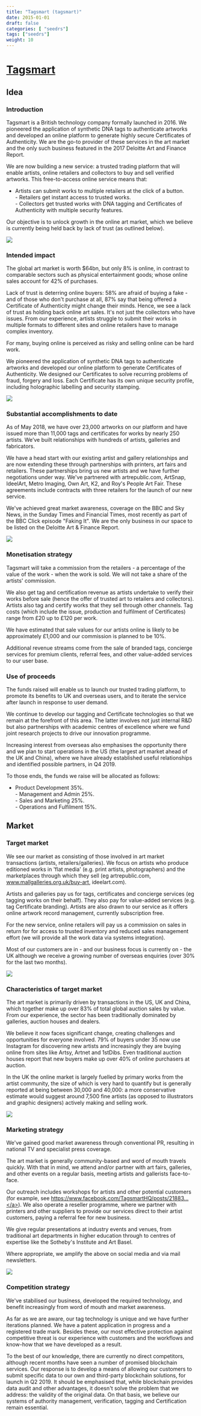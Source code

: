 ```yaml
---
title: "Tagsmart (tagsmart)"
date: 2015-01-01
draft: false
categories: [ "seedrs"]
tags: ["seedrs"]
weight: 10
---
```


# [Tagsmart](https://www.seedrs.com/tagsmart)

## Idea

### Introduction

Tagsmart is a British technology company formally launched in 2016. We pioneered the application of synthetic DNA tags to authenticate artworks and developed an online platform to generate highly secure Certificates of Authenticity. We are the go-to provider of these services in the art market and the only such business featured in the 2017 Deloitte Art and Finance Report.

We are now building a new service: a trusted trading platform that will enable artists, online retailers and collectors to buy and sell verified artworks. This free-to-access online service means that:

- Artists can submit works to multiple retailers at the click of a button. <br>- Retailers get instant access to trusted works. <br>- Collectors get trusted works with DNA tagging and Certificates of Authenticity with multiple security features.

Our objective is to unlock growth in the online art market, which we believe is currently being held back by lack of trust (as outlined below).

![](/img/seedrs/uploads/startup/section_image/image/15286/fn9mqce7v5vx9u9651xd2nx6q2ten8s/Tagsmart_x_Seedrs_2018_Pitch_InLine_Visuals_Introduction.jpg?rect=2%2C0%2C2084%2C2271&w=600&fit=clip&s=3bd9692757d387ad212d1f53914e3350)

### Intended impact

The global art market is worth $64bn, but only 8% is online, in contrast to comparable sectors such as physical entertainment goods; whose online sales account for 42% of purchases.

Lack of trust is deterring online buyers: 58% are afraid of buying a fake - and of those who don't purchase at all, 87% say that being offered a Certificate of Authenticity might change their minds. Hence, we see a lack of trust as holding back online art sales. It's not just the collectors who have issues. From our experience, artists struggle to submit their works in multiple formats to different sites and online retailers have to manage complex inventory.

For many, buying online is perceived as risky and selling online can be hard work.

We pioneered the application of synthetic DNA tags to authenticate artworks and developed our online platform to generate Certificates of Authenticity. We designed our Certificates to solve recurring problems of fraud, forgery and loss. Each Certificate has its own unique security profile, including holographic labelling and security stamping.

![](/img/seedrs/uploads/startup/section_image/image/15287/656s2ceo4mrgtuebhh619qmgfj17s6f/Intended_Impact.jpg?rect=0%2C0%2C2084%2C834&w=600&fit=clip&s=05f956754a06be7aad14ecea4388b174)

### Substantial accomplishments to date

As of May 2018, we have over 23,000 artworks on our platform and have issued more than 11,000 tags and certificates for works by nearly 250 artists. We’ve built relationships with hundreds of artists, galleries and fabricators.

We have a head start with our existing artist and gallery relationships and are now extending these through partnerships with printers, art fairs and retailers. These partnerships bring us new artists and we have further negotiations under way. We've partnered with artrepublic.com, ArtSnap, IdeelArt, Metro Imaging, Own Art, K2, and Roy's People Art Fair. These agreements include contracts with three retailers for the launch of our new service.

We've achieved great market awareness, coverage on the BBC and Sky News, in the Sunday Times and Financial Times, most recently as part of the BBC Click episode "Faking It". We are the only business in our space to be listed on the Deloitte Art &amp; Finance Report.

![](/img/seedrs/uploads/startup/section_image/image/15288/5xk5xlunyd621o5e7xx21plval1388v/Substantial_accom.jpg?rect=-1%2C0%2C2084%2C3083&w=600&fit=clip&s=ad5162c820aed84013c6852272db138b)

### Monetisation strategy

Tagsmart will take a commission from the retailers - a percentage of the value of the work - when the work is sold. We will not take a share of the artists' commission.

We also get tag and certification revenue as artists undertake to verify their works before sale (hence the offer of trusted art to retailers and collectors). Artists also tag and certify works that they sell through other channels. Tag costs (which include the issue, production and fulfilment of Certificates) range from £20 up to £120 per work.

We have estimated that sale values for our artists online is likely to be approximately £1,000 and our commission is planned to be 10%.

Additional revenue streams come from the sale of branded tags, concierge services for premium clients, referral fees, and other value-added services to our user base.

### Use of proceeds

The funds raised will enable us to launch our trusted trading platform, to promote its benefits to UK and overseas users, and to iterate the service after launch in response to user demand.

We continue to develop our tagging and Certificate technologies so that we remain at the forefront of this area. The latter involves not just internal R&amp;D but also partnerships with academic centres of excellence where we fund joint research projects to drive our innovation programme.

Increasing interest from overseas also emphasises the opportunity there and we plan to start operations in the US (the largest art market ahead of the UK and China), where we have already established useful relationships and identified possible partners, in Q4 2019.

To those ends, the funds we raise will be allocated as follows:

- Product Development 35%. <br>- Management and Admin 25%. <br>- Sales and Marketing 25%. <br>- Operations and Fulfilment 15%.

## Market

### Target market

We see our market as consisting of those involved in art market transactions (artists, retailers/galleries). We focus on artists who produce editioned works in 'flat media' (e.g. print artists, photographers) and the marketplaces through which they sell (eg artrepublic.com, <a target="_blank" rel="nofollow" class="outside" href="http://www.mallgalleries.org.uk/buy-art">www.mallgalleries.org.uk/buy-art</a>, ideelart.com).

Artists and galleries pay us for tags, certificates and concierge services (eg tagging works on their behalf). They also pay for value-added services (e.g. tag Certificate branding). Artists are also drawn to our service as it offers online artwork record management, currently subscription free.

For the new service, online retailers will pay us a commission on sales in return for for access to trusted inventory and reduced sales management effort (we will provide all the work data via systems integration).

Most of our customers are in - and our business focus is currently on - the UK although we receive a growing number of overseas enquiries (over 30% for the last two months).

![](/img/seedrs/uploads/startup/section_image/image/15289/bv39bng4i3ot2zxmyw0maffzxzr10r7/Target_Market.jpg?rect=0%2C-9%2C2084%2C880&w=600&fit=clip&s=ee95a27d23a0b419bd84c32239003019)

### Characteristics of target market

The art market is primarily driven by transactions in the US, UK and China, which together make up over 83% of total global auction sales by value. From our experience, the sector has been traditionally dominated by galleries, auction houses and dealers.

We believe it now faces significant change, creating challenges and opportunities for everyone involved. 79% of buyers under 35 now use Instagram for discovering new artists and increasingly they are buying online from sites like Artsy, Artnet and 1stDibs. Even traditional auction houses report that new buyers make up over 40% of online purchasers at auction.

In the UK the online market is largely fuelled by primary works from the artist community, the size of which is very hard to quantify but is generally reported at being between 30,000 and 40,000: a more conservative estimate would suggest around 7,500 fine artists (as opposed to illustrators and graphic designers) actively making and selling work.

![](/img/seedrs/uploads/startup/section_image/image/15290/god19qwe1ygpn3uo2n06v6030ai5n5w/Charesteristics_of_Target_Market.jpg?rect=0%2C-9%2C2084%2C835&w=600&fit=clip&s=ce7b19a0d61bf9931594ec32038f6ac8)

### Marketing strategy

We've gained good market awareness through conventional PR, resulting in national TV and specialist press coverage.

The art market is generally community-based and word of mouth travels quickly. With that in mind, we attend and/or partner with art fairs, galleries, and other events on a regular basis, meeting artists and gallerists face-to-face.

Our outreach includes workshops for artists and other potential customers (for example, see <a target="_blank" rel="nofollow" class="outside" href="https://www.facebook.com/TagsmartHQ/posts/2188339841423445">https://www.facebook.com/TagsmartHQ/posts/21883...</a>). We also operate a reseller programme, where we partner with printers and other suppliers to provide our services direct to their artist customers, paying a referral fee for new business.

We give regular presentations at industry events and venues, from traditional art departments in higher education through to centres of expertise like the Sotheby's Institute and Art Basel.

Where appropriate, we amplify the above on social media and via mail newsletters.

![](/img/seedrs/uploads/startup/section_image/image/15291/9rbdnqleudafs3h2v6tuo30earris4k/Marketing_Stratergy.jpg?rect=1%2C0%2C2084%2C2911&w=600&fit=clip&s=e4168c9340ab2523000ef24887fd4cd9)

### Competition strategy

We've stabilised our business, developed the required technology, and benefit increasingly from word of mouth and market awareness.

As far as we are aware, our tag technology is unique and we have further iterations planned. We have a patent application in progress and a registered trade mark. Besides these, our most effective protection against competitive threat is our experience with customers and the workflows and know-how that we have developed as a result.

To the best of our knowledge, there are currently no direct competitors, although recent months have seen a number of promised blockchain services. Our response is to develop a means of allowing our customers to submit specific data to our own and third-party blockchain solutions, for launch in Q2 2019. It should be emphasised that, while blockchain provides data audit and other advantages, it doesn't solve the problem that we address: the validity of the original data. On that basis, we believe our systems of authority management, verification, tagging and Certification remain essential.

